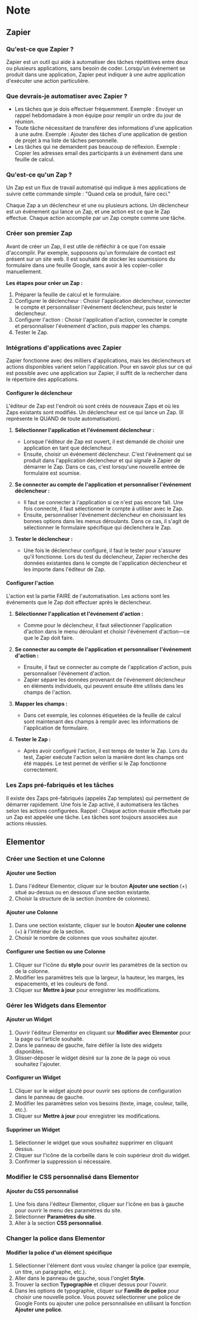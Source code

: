 # Note

## Zapier

### Qu'est-ce que Zapier ?

Zapier est un outil qui aide à automatiser des tâches répétitives entre deux ou plusieurs applications, sans besoin de coder. Lorsqu'un événement se produit dans une application, Zapier peut indiquer à une autre application d'exécuter une action particulière.

### Que devrais-je automatiser avec Zapier ?

- Les tâches que je dois effectuer fréquemment. Exemple : Envoyer un rappel hebdomadaire à mon équipe pour remplir un ordre du jour de réunion.
- Toute tâche nécessitant de transférer des informations d'une application à une autre. Exemple : Ajouter des tâches d'une application de gestion de projet à ma liste de tâches personnelle.
- Les tâches qui ne demandent pas beaucoup de réflexion. Exemple : Copier les adresses email des participants à un événement dans une feuille de calcul.

### Qu'est-ce qu'un Zap ?

Un Zap est un flux de travail automatisé qui indique à mes applications de suivre cette commande simple : "Quand cela se produit, faire ceci."

Chaque Zap a un déclencheur et une ou plusieurs actions. Un déclencheur est un événement qui lance un Zap, et une action est ce que le Zap effectue. Chaque action accomplie par un Zap compte comme une tâche.

### Créer son premier Zap

Avant de créer un Zap, il est utile de réfléchir à ce que l'on essaie d'accomplir. Par exemple, supposons qu'un formulaire de contact est présent sur un site web. Il est souhaité de stocker les soumissions du formulaire dans une feuille Google, sans avoir à les copier-coller manuellement.

**Les étapes pour créer un Zap :**

1. Préparer la feuille de calcul et le formulaire.
2. Configurer le déclencheur : Choisir l'application déclencheur, connecter le compte et personnaliser l'événement déclencheur, puis tester le déclencheur.
3. Configurer l'action : Choisir l'application d'action, connecter le compte et personnaliser l'événement d'action, puis mapper les champs.
4. Tester le Zap.

### Intégrations d'applications avec Zapier

Zapier fonctionne avec des milliers d'applications, mais les déclencheurs et actions disponibles varient selon l'application. Pour en savoir plus sur ce qui est possible avec une application sur Zapier, il suffit de la rechercher dans le répertoire des applications.

#### Configurer le déclencheur

L'éditeur de Zap est l'endroit où sont créés de nouveaux Zaps et où les Zaps existants sont modifiés. Un déclencheur est ce qui lance un Zap. (Il représente le QUAND de toute automatisation).

1. **Sélectionner l'application et l'événement déclencheur :**
   - Lorsque l'éditeur de Zap est ouvert, il est demandé de choisir une application en tant que déclencheur.
   - Ensuite, choisir un événement déclencheur. C'est l'événement qui se produit dans l'application déclencheur et qui signale à Zapier de démarrer le Zap. Dans ce cas, c'est lorsqu'une nouvelle entrée de formulaire est soumise.

2. **Se connecter au compte de l'application et personnaliser l'événement déclencheur :**
   - Il faut se connecter à l'application si ce n'est pas encore fait. Une fois connecté, il faut sélectionner le compte à utiliser avec le Zap.
   - Ensuite, personnaliser l'événement déclencheur en choisissant les bonnes options dans les menus déroulants. Dans ce cas, il s'agit de sélectionner le formulaire spécifique qui déclenchera le Zap.

3. **Tester le déclencheur :**
   - Une fois le déclencheur configuré, il faut le tester pour s'assurer qu'il fonctionne. Lors du test du déclencheur, Zapier recherche des données existantes dans le compte de l'application déclencheur et les importe dans l'éditeur de Zap.

#### Configurer l'action

L'action est la partie FAIRE de l'automatisation. Les actions sont les événements que le Zap doit effectuer après le déclencheur.

1. **Sélectionner l'application et l'événement d'action :**
   - Comme pour le déclencheur, il faut sélectionner l'application d'action dans le menu déroulant et choisir l'événement d'action—ce que le Zap doit faire.

2. **Se connecter au compte de l'application et personnaliser l'événement d'action :**
   - Ensuite, il faut se connecter au compte de l'application d'action, puis personnaliser l'événement d'action.
   - Zapier sépare les données provenant de l'événement déclencheur en éléments individuels, qui peuvent ensuite être utilisés dans les champs de l'action.

3. **Mapper les champs :**
   - Dans cet exemple, les colonnes étiquetées de la feuille de calcul sont maintenant des champs à remplir avec les informations de l'application de formulaire.

4. **Tester le Zap :**
   - Après avoir configuré l'action, il est temps de tester le Zap. Lors du test, Zapier exécute l'action selon la manière dont les champs ont été mappés. Le test permet de vérifier si le Zap fonctionne correctement. 

### Les Zaps pré-fabriqués et les tâches

Il existe des Zaps pré-fabriqués (appelés Zap templates) qui permettent de démarrer rapidement. Une fois le Zap activé, il automatisera les tâches selon les actions configurées. Rappel : Chaque action réussie effectuée par un Zap est appelée une tâche. Les tâches sont toujours associées aux actions réussies.

## Elementor

### Créer une Section et une Colonne

#### Ajouter une Section
1. Dans l'éditeur Elementor, cliquer sur le bouton **Ajouter une section** (+) situé au-dessus ou en dessous d'une section existante.
2. Choisir la structure de la section (nombre de colonnes).

#### Ajouter une Colonne
1. Dans une section existante, cliquer sur le bouton **Ajouter une colonne** (+) à l'intérieur de la section.
2. Choisir le nombre de colonnes que vous souhaitez ajouter.

#### Configurer une Section ou une Colonne
1. Cliquer sur l'icône du **stylo** pour ouvrir les paramètres de la section ou de la colonne.
2. Modifier les paramètres tels que la largeur, la hauteur, les marges, les espacements, et les couleurs de fond.
3. Cliquer sur **Mettre à jour** pour enregistrer les modifications.

### Gérer les Widgets dans Elementor

#### Ajouter un Widget
1. Ouvrir l'éditeur Elementor en cliquant sur **Modifier avec Elementor** pour la page ou l'article souhaité.
2. Dans le panneau de gauche, faire défiler la liste des widgets disponibles.
3. Glisser-déposer le widget désiré sur la zone de la page où vous souhaitez l'ajouter.

#### Configurer un Widget
1. Cliquer sur le widget ajouté pour ouvrir ses options de configuration dans le panneau de gauche.
2. Modifier les paramètres selon vos besoins (texte, image, couleur, taille, etc.).
3. Cliquer sur **Mettre à jour** pour enregistrer les modifications.

#### Supprimer un Widget
1. Sélectionner le widget que vous souhaitez supprimer en cliquant dessus.
2. Cliquer sur l'icône de la corbeille dans le coin supérieur droit du widget.
3. Confirmer la suppression si nécessaire.

### Modifier le CSS personnalisé dans Elementor

#### Ajouter du CSS personnalisé
1. Une fois dans l'éditeur Elementor, cliquer sur l'icône en bas à gauche pour ouvrir le menu des paramètres du site.
2. Sélectionner **Paramètres du site**.
3. Aller à la section **CSS personnalisé**.

### Changer la police dans Elementor

#### Modifier la police d'un élément spécifique
1. Sélectionner l'élément dont vous voulez changer la police (par exemple, un titre, un paragraphe, etc.).
2. Aller dans le panneau de gauche, sous l'onglet **Style**.
3. Trouver la section **Typographie** et cliquer dessus pour l'ouvrir.
4. Dans les options de typographie, cliquer sur **Famille de police** pour choisir une nouvelle police. Vous pouvez sélectionner une police de Google Fonts ou ajouter une police personnalisée en utilisant la fonction **Ajouter une police**.